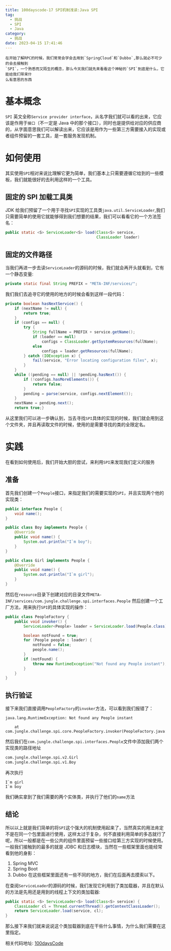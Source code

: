 ```yaml
---
title: 100dayscode-17 SPI机制浅读:Java SPI
tag:
  - 挑战
  - SPI
  - Java
category:
  - 挑战
date: 2023-04-15 17:41:46
---
```


    在开始了解RPC的时候，我们常常会学会去用到`SpringCloud`和`Dubbo`,那么就必不可少的会去接触到
    `SPI`，一个熟悉而又陌生的概念，那么今天我们就先来看看这个神秘的`SPI`到底是什么，它能给我们带来什
    么有意思的东西

# 基本概念

`SPI` 英文全称`Service provider interface`，从名字我们就可以看的出来，它应该是作用于`接口`（不一定是 Java 中的那个接口），同时也是提供给对应的供应商的，从字面意思我们可以解读出来，它应该是用作为一些第三方需要接入的实现或者组件预留的一套工具，是一套服务发现机制。

# 如何使用

其实使用`SPI`相对来说比理解它更为简单，我们基本上只需要遵循它给到的一些模板，我们就能很好的去利用这样的一个工具。

## 固定的 SPI 加载工具类

JDK 给我们预留了一个用于寻找`SPI`实现的工具类`java.util.ServiceLoader`,我们只需要简单的使用它就能够得到我们想要的结果，我们可以看看它的一个方法签名：

```java
public static <S> ServiceLoader<S> load(Class<S> service,
                                        ClassLoader loader)
```

## 固定的文件路径

当我们再进一步去读`ServiceLoader`的源码的时候，我们就会再开头就看到，它有一个静态变量:

```java
private static final String PREFIX = "META-INF/services/";
```

我们我们去追寻它的使用的地方的时候会看到这样一段代码：

```java
private boolean hasNextService() {
    if (nextName != null) {
        return true;
    }
    if (configs == null) {
        try {
            String fullName = PREFIX + service.getName();
            if (loader == null)
                configs = ClassLoader.getSystemResources(fullName);
            else
	            configs = loader.getResources(fullName);
        } catch (IOException x) {
            fail(service, "Error locating configuration files", x);
        }
    }
    while ((pending == null) || !pending.hasNext()) {
        if (!configs.hasMoreElements()) {
            return false;
        }
        pending = parse(service, configs.nextElement());
    }
    nextName = pending.next();
    return true;}
```

从这里我们可以进一步确认到，当去寻找`SPI`具体的实现的时候，我们就会用到这个文件夹，并且再读取文件的时候，使用的是需要寻找的类的全限定名。

# 实践

在看到如何使用后，我们开始大胆的尝试，来利用`SPI`来发现我们定义的服务

## 准备

首先我们创建一个`People`接口，来指定我们的需要实现的`SPI`，并且实现两个他的实现类：

```java
public interface People {
    void name();
}

public class Boy implements People {
    @Override
    public void name() {
        System.out.println("I`m boy");
    }
}

public class Girl implements People {
    @Override
    public void name() {
        System.out.println("I`m girl");
    }
}
```

然后在`resource`目录下创建对应的目录文件`META-INF/services/com.jungle.challenge.spi.interfaces.People`
然后创建一个工厂方法，用来执行`SPI`的具体实现的操作：

```java
public class PeopleFactory {
    public void invoker() {
        ServiceLoader<People> loader = ServiceLoader.load(People.class);

        boolean notFound = true;
        for (People people : loader) {
            notFound = false;
            people.name();
        }
        if (notFound) {
            throw new RuntimeException("Not found any People instant");
        }
    }
}
```

## 执行验证

接下来我们直接调用`PeopleFactory`的`invoker`方法，可以看到我们报错了：

```console
java.lang.RuntimeException: Not found any People instant

	at com.jungle.challenge.spi.core.PeopleFactory.invoker(PeopleFactory.java:18)
```

然后我们在`com.jungle.challenge.spi.interfaces.People`文件中添加我们两个实现类的路径地址

```txt
com.jungle.challenge.spi.v2.Girl
com.jungle.challenge.spi.v1.Boy
```

再次执行

```console
I`m girl
I`m boy
```

我们确实拿到了我们需要的两个实体类，并执行了他们的`name`方法

## 结论

所以以上就是我们简单的将`SPI`这个强大的机制使用起来了，当然真实的用法肯定不是在同一个包里面进行使用，这样太过于复杂，何不直接利用简单的多态就行了呢，所以一般都是在一些公共的组件里面预留一些接口给第三方实现的时候使用。一般我们接触到的最多的就是 JDBC 和日志模块，当然在一些框架里面也能经常看到他的身影：

1. Spring MVC
2. Spring Boot
3. Dubbo
   在这些框架里面还有一些不同的地方，我们在后面再去摸索以下。

在查阅`ServiceLoader`的源码的时候，我们发现它利用到了类加载器，并且在默认的方法是先用还是用到的线程上下文的类加载器:

```java
public static <S> ServiceLoader<S> load(Class<S> service) {
    ClassLoader cl = Thread.currentThread().getContextClassLoader();
    return ServiceLoader.load(service, cl);
}
```

那么接下来我们就来说说这个类加载器到底在干些什么事情，为什么我们需要在这里指定。

相关代码地址:
[100daysCode](https://github.com/dgjungleP/100days-code-round1)
